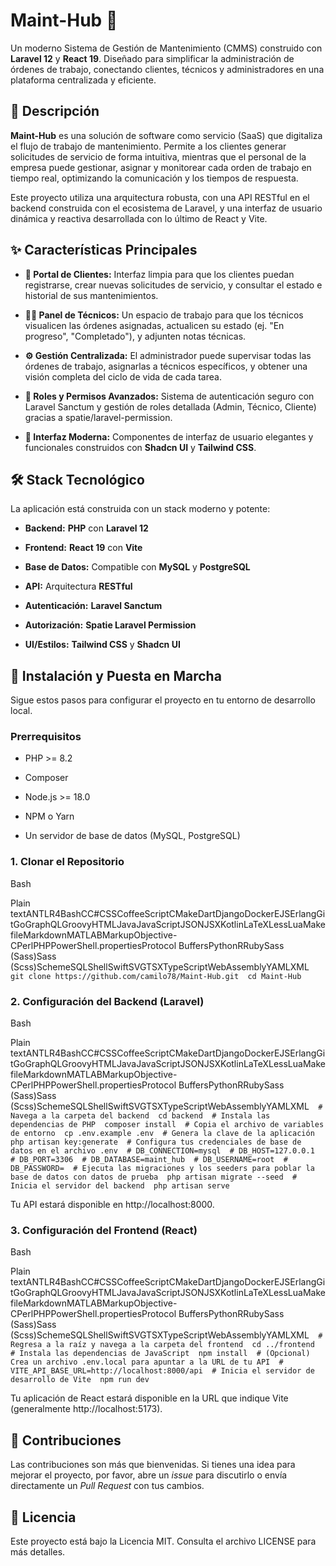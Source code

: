 Maint-Hub 🔩
============

Un moderno Sistema de Gestión de Mantenimiento (CMMS) construido con **Laravel 12** y **React 19**. Diseñado para simplificar la administración de órdenes de trabajo, conectando clientes, técnicos y administradores en una plataforma centralizada y eficiente.

📝 Descripción
--------------

**Maint-Hub** es una solución de software como servicio (SaaS) que digitaliza el flujo de trabajo de mantenimiento. Permite a los clientes generar solicitudes de servicio de forma intuitiva, mientras que el personal de la empresa puede gestionar, asignar y monitorear cada orden de trabajo en tiempo real, optimizando la comunicación y los tiempos de respuesta.

Este proyecto utiliza una arquitectura robusta, con una API RESTful en el backend construida con el ecosistema de Laravel, y una interfaz de usuario dinámica y reactiva desarrollada con lo último de React y Vite.

✨ Características Principales
-----------------------------

*   **🏢 Portal de Clientes:** Interfaz limpia para que los clientes puedan registrarse, crear nuevas solicitudes de servicio, y consultar el estado e historial de sus mantenimientos.
    
*   **👨‍🔧 Panel de Técnicos:** Un espacio de trabajo para que los técnicos visualicen las órdenes asignadas, actualicen su estado (ej. "En progreso", "Completado"), y adjunten notas técnicas.
    
*   **⚙️ Gestión Centralizada:** El administrador puede supervisar todas las órdenes de trabajo, asignarlas a técnicos específicos, y obtener una visión completa del ciclo de vida de cada tarea.
    
*   **🔐 Roles y Permisos Avanzados:** Sistema de autenticación seguro con Laravel Sanctum y gestión de roles detallada (Admin, Técnico, Cliente) gracias a spatie/laravel-permission.
    
*   **🎨 Interfaz Moderna:** Componentes de interfaz de usuario elegantes y funcionales construidos con **Shadcn UI** y **Tailwind CSS**.
    

🛠️ Stack Tecnológico
---------------------

La aplicación está construida con un stack moderno y potente:

*   **Backend:** **PHP** con **Laravel 12**
    
*   **Frontend:** **React 19** con **Vite**
    
*   **Base de Datos:** Compatible con **MySQL** y **PostgreSQL**
    
*   **API:** Arquitectura **RESTful**
    
*   **Autenticación:** **Laravel Sanctum**
    
*   **Autorización:** **Spatie Laravel Permission**
    
*   **UI/Estilos:** **Tailwind CSS** y **Shadcn UI**
    

🚀 Instalación y Puesta en Marcha
---------------------------------

Sigue estos pasos para configurar el proyecto en tu entorno de desarrollo local.

### **Prerrequisitos**

*   PHP >= 8.2
    
*   Composer
    
*   Node.js >= 18.0
    
*   NPM o Yarn
    
*   Un servidor de base de datos (MySQL, PostgreSQL)
    

### **1\. Clonar el Repositorio**

Bash

Plain textANTLR4BashCC#CSSCoffeeScriptCMakeDartDjangoDockerEJSErlangGitGoGraphQLGroovyHTMLJavaJavaScriptJSONJSXKotlinLaTeXLessLuaMakefileMarkdownMATLABMarkupObjective-CPerlPHPPowerShell.propertiesProtocol BuffersPythonRRubySass (Sass)Sass (Scss)SchemeSQLShellSwiftSVGTSXTypeScriptWebAssemblyYAMLXML`   git clone https://github.com/camilo78/Maint-Hub.git  cd Maint-Hub   `

### **2\. Configuración del Backend (Laravel)**

Bash

Plain textANTLR4BashCC#CSSCoffeeScriptCMakeDartDjangoDockerEJSErlangGitGoGraphQLGroovyHTMLJavaJavaScriptJSONJSXKotlinLaTeXLessLuaMakefileMarkdownMATLABMarkupObjective-CPerlPHPPowerShell.propertiesProtocol BuffersPythonRRubySass (Sass)Sass (Scss)SchemeSQLShellSwiftSVGTSXTypeScriptWebAssemblyYAMLXML`   # Navega a la carpeta del backend  cd backend  # Instala las dependencias de PHP  composer install  # Copia el archivo de variables de entorno  cp .env.example .env  # Genera la clave de la aplicación  php artisan key:generate  # Configura tus credenciales de base de datos en el archivo .env  # DB_CONNECTION=mysql  # DB_HOST=127.0.0.1  # DB_PORT=3306  # DB_DATABASE=maint_hub  # DB_USERNAME=root  # DB_PASSWORD=  # Ejecuta las migraciones y los seeders para poblar la base de datos con datos de prueba  php artisan migrate --seed  # Inicia el servidor del backend  php artisan serve   `

Tu API estará disponible en http://localhost:8000.

### **3\. Configuración del Frontend (React)**

Bash

Plain textANTLR4BashCC#CSSCoffeeScriptCMakeDartDjangoDockerEJSErlangGitGoGraphQLGroovyHTMLJavaJavaScriptJSONJSXKotlinLaTeXLessLuaMakefileMarkdownMATLABMarkupObjective-CPerlPHPPowerShell.propertiesProtocol BuffersPythonRRubySass (Sass)Sass (Scss)SchemeSQLShellSwiftSVGTSXTypeScriptWebAssemblyYAMLXML`   # Regresa a la raíz y navega a la carpeta del frontend  cd ../frontend  # Instala las dependencias de JavaScript  npm install  # (Opcional) Crea un archivo .env.local para apuntar a la URL de tu API  # VITE_API_BASE_URL=http://localhost:8000/api  # Inicia el servidor de desarrollo de Vite  npm run dev   `

Tu aplicación de React estará disponible en la URL que indique Vite (generalmente http://localhost:5173).

🤝 Contribuciones
-----------------

Las contribuciones son más que bienvenidas. Si tienes una idea para mejorar el proyecto, por favor, abre un _issue_ para discutirlo o envía directamente un _Pull Request_ con tus cambios.

📄 Licencia
-----------

Este proyecto está bajo la Licencia MIT. Consulta el archivo LICENSE para más detalles.